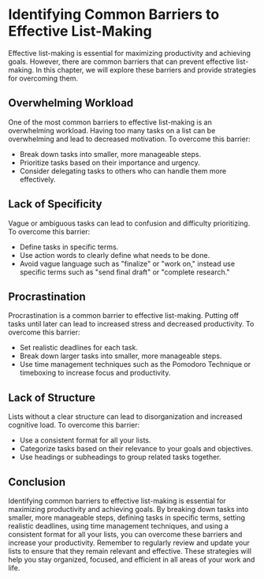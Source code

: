Identifying Common Barriers to Effective List-Making
======================================================================================

Effective list-making is essential for maximizing productivity and achieving goals. However, there are common barriers that can prevent effective list-making. In this chapter, we will explore these barriers and provide strategies for overcoming them.

Overwhelming Workload
---------------------

One of the most common barriers to effective list-making is an overwhelming workload. Having too many tasks on a list can be overwhelming and lead to decreased motivation. To overcome this barrier:

* Break down tasks into smaller, more manageable steps.
* Prioritize tasks based on their importance and urgency.
* Consider delegating tasks to others who can handle them more effectively.

Lack of Specificity
-------------------

Vague or ambiguous tasks can lead to confusion and difficulty prioritizing. To overcome this barrier:

* Define tasks in specific terms.
* Use action words to clearly define what needs to be done.
* Avoid vague language such as "finalize" or "work on," instead use specific terms such as "send final draft" or "complete research."

Procrastination
---------------

Procrastination is a common barrier to effective list-making. Putting off tasks until later can lead to increased stress and decreased productivity. To overcome this barrier:

* Set realistic deadlines for each task.
* Break down larger tasks into smaller, more manageable steps.
* Use time management techniques such as the Pomodoro Technique or timeboxing to increase focus and productivity.

Lack of Structure
-----------------

Lists without a clear structure can lead to disorganization and increased cognitive load. To overcome this barrier:

* Use a consistent format for all your lists.
* Categorize tasks based on their relevance to your goals and objectives.
* Use headings or subheadings to group related tasks together.

Conclusion
----------

Identifying common barriers to effective list-making is essential for maximizing productivity and achieving goals. By breaking down tasks into smaller, more manageable steps, defining tasks in specific terms, setting realistic deadlines, using time management techniques, and using a consistent format for all your lists, you can overcome these barriers and increase your productivity. Remember to regularly review and update your lists to ensure that they remain relevant and effective. These strategies will help you stay organized, focused, and efficient in all areas of your work and life.
